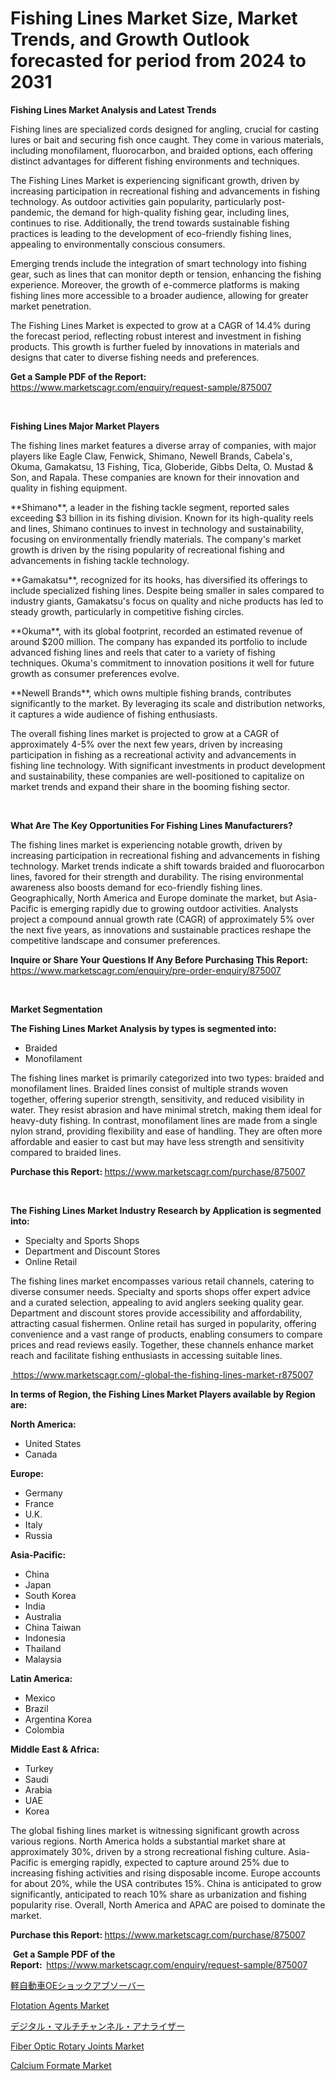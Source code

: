<p><h1>Fishing Lines Market Size, Market Trends, and Growth Outlook forecasted for period from 2024 to 2031</h1></p><p><strong>Fishing Lines Market Analysis and Latest Trends</strong></p>
<p><p>Fishing lines are specialized cords designed for angling, crucial for casting lures or bait and securing fish once caught. They come in various materials, including monofilament, fluorocarbon, and braided options, each offering distinct advantages for different fishing environments and techniques. </p><p>The Fishing Lines Market is experiencing significant growth, driven by increasing participation in recreational fishing and advancements in fishing technology. As outdoor activities gain popularity, particularly post-pandemic, the demand for high-quality fishing gear, including lines, continues to rise. Additionally, the trend towards sustainable fishing practices is leading to the development of eco-friendly fishing lines, appealing to environmentally conscious consumers.</p><p>Emerging trends include the integration of smart technology into fishing gear, such as lines that can monitor depth or tension, enhancing the fishing experience. Moreover, the growth of e-commerce platforms is making fishing lines more accessible to a broader audience, allowing for greater market penetration. </p><p>The Fishing Lines Market is expected to grow at a CAGR of 14.4% during the forecast period, reflecting robust interest and investment in fishing products. This growth is further fueled by innovations in materials and designs that cater to diverse fishing needs and preferences.</p></p>
<p><strong>Get a Sample PDF of the Report:&nbsp;</strong> <a href="https://www.marketscagr.com/enquiry/request-sample/875007">https://www.marketscagr.com/enquiry/request-sample/875007</a></p>
<p>&nbsp;</p>
<p><strong>Fishing Lines Major Market Players</strong></p>
<p><p>The fishing lines market features a diverse array of companies, with major players like Eagle Claw, Fenwick, Shimano, Newell Brands, Cabela's, Okuma, Gamakatsu, 13 Fishing, Tica, Globeride, Gibbs Delta, O. Mustad & Son, and Rapala. These companies are known for their innovation and quality in fishing equipment.</p><p>**Shimano**, a leader in the fishing tackle segment, reported sales exceeding $3 billion in its fishing division. Known for its high-quality reels and lines, Shimano continues to invest in technology and sustainability, focusing on environmentally friendly materials. The company's market growth is driven by the rising popularity of recreational fishing and advancements in fishing tackle technology.</p><p>**Gamakatsu**, recognized for its hooks, has diversified its offerings to include specialized fishing lines. Despite being smaller in sales compared to industry giants, Gamakatsu's focus on quality and niche products has led to steady growth, particularly in competitive fishing circles.</p><p>**Okuma**, with its global footprint, recorded an estimated revenue of around $200 million. The company has expanded its portfolio to include advanced fishing lines and reels that cater to a variety of fishing techniques. Okuma's commitment to innovation positions it well for future growth as consumer preferences evolve.</p><p>**Newell Brands**, which owns multiple fishing brands, contributes significantly to the market. By leveraging its scale and distribution networks, it captures a wide audience of fishing enthusiasts.</p><p>The overall fishing lines market is projected to grow at a CAGR of approximately 4-5% over the next few years, driven by increasing participation in fishing as a recreational activity and advancements in fishing line technology. With significant investments in product development and sustainability, these companies are well-positioned to capitalize on market trends and expand their share in the booming fishing sector.</p></p>
<p>&nbsp;</p>
<p><strong>What Are The Key Opportunities For Fishing Lines Manufacturers?</strong></p>
<p><p>The fishing lines market is experiencing notable growth, driven by increasing participation in recreational fishing and advancements in fishing technology. Market trends indicate a shift towards braided and fluorocarbon lines, favored for their strength and durability. The rising environmental awareness also boosts demand for eco-friendly fishing lines. Geographically, North America and Europe dominate the market, but Asia-Pacific is emerging rapidly due to growing outdoor activities. Analysts project a compound annual growth rate (CAGR) of approximately 5% over the next five years, as innovations and sustainable practices reshape the competitive landscape and consumer preferences.</p></p>
<p><strong>Inquire or Share Your Questions If Any Before Purchasing This Report:</strong> <a href="https://www.marketscagr.com/enquiry/pre-order-enquiry/875007">https://www.marketscagr.com/enquiry/pre-order-enquiry/875007</a></p>
<p>&nbsp;</p>
<p><strong>Market Segmentation</strong></p>
<p><strong>The Fishing Lines Market Analysis by types is segmented into:</strong></p>
<p><ul><li>Braided</li><li>Monofilament</li></ul></p>
<p><p>The fishing lines market is primarily categorized into two types: braided and monofilament lines. Braided lines consist of multiple strands woven together, offering superior strength, sensitivity, and reduced visibility in water. They resist abrasion and have minimal stretch, making them ideal for heavy-duty fishing. In contrast, monofilament lines are made from a single nylon strand, providing flexibility and ease of handling. They are often more affordable and easier to cast but may have less strength and sensitivity compared to braided lines.</p></p>
<p><strong>Purchase this Report:&nbsp;</strong><a href="https://www.marketscagr.com/purchase/875007">https://www.marketscagr.com/purchase/875007</a></p>
<p>&nbsp;</p>
<p><strong>The Fishing Lines Market Industry Research by Application is segmented into:</strong></p>
<p><ul><li>Specialty and Sports Shops</li><li>Department and Discount Stores</li><li>Online Retail</li></ul></p>
<p><p>The fishing lines market encompasses various retail channels, catering to diverse consumer needs. Specialty and sports shops offer expert advice and a curated selection, appealing to avid anglers seeking quality gear. Department and discount stores provide accessibility and affordability, attracting casual fishermen. Online retail has surged in popularity, offering convenience and a vast range of products, enabling consumers to compare prices and read reviews easily. Together, these channels enhance market reach and facilitate fishing enthusiasts in accessing suitable lines.</p></p>
<p><a href="https://www.marketscagr.com/-global-the-fishing-lines-market-r875007">&nbsp;https://www.marketscagr.com/-global-the-fishing-lines-market-r875007</a></p>
<p><strong>In terms of Region, the Fishing Lines Market Players available by Region are:</strong></p>
<p>
    <p> <strong> North America: </strong>
        <ul>
            <li>United States</li>
            <li>Canada</li>
        </ul>
        </p> 
    <p> <strong> Europe: </strong>
        <ul>
            <li>Germany</li>
            <li>France</li>
            <li>U.K.</li>
            <li>Italy</li>
            <li>Russia</li>
        </ul>
        </p> 
    <p> <strong> Asia-Pacific: </strong>
        <ul>
            <li>China</li>
            <li>Japan</li>
            <li>South Korea</li>
            <li>India</li>
            <li>Australia</li>
            <li>China Taiwan</li>
            <li>Indonesia</li>
            <li>Thailand</li>
            <li>Malaysia</li>
        </ul>
        </p> 
    <p> <strong> Latin America: </strong>
        <ul>
            <li>Mexico</li>
            <li>Brazil</li>
            <li>Argentina Korea</li>
            <li>Colombia</li>
        </ul>
        </p> 
    <p> <strong> Middle East & Africa: </strong>
        <ul>
            <li>Turkey</li>
            <li>Saudi</li>
            <li>Arabia</li>
            <li>UAE</li>
            <li>Korea</li>
        </ul>
    </p>
    </p>
<p><p>The global fishing lines market is witnessing significant growth across various regions. North America holds a substantial market share at approximately 30%, driven by a strong recreational fishing culture. Asia-Pacific is emerging rapidly, expected to capture around 25% due to increasing fishing activities and rising disposable income. Europe accounts for about 20%, while the USA contributes 15%. China is anticipated to grow significantly, anticipated to reach 10% share as urbanization and fishing popularity rise. Overall, North America and APAC are poised to dominate the market.</p></p>
<p><strong>Purchase this Report: </strong><a href="https://www.marketscagr.com/purchase/875007">https://www.marketscagr.com/purchase/875007</a></p>
<p>&nbsp;<strong>Get a Sample PDF of the Report:&nbsp;&nbsp;</strong><a href="https://www.marketscagr.com/enquiry/request-sample/875007">https://www.marketscagr.com/enquiry/request-sample/875007</a></p>
<p><strong></strong></p>
<p><p><a href="https://medium.com/@erickbotsfortrd46766/light-vehicle-oe-shock-absorbers-market-%E3%81%AE%E3%82%B0%E3%83%AD%E3%83%BC%E3%83%90%E3%83%AB%E5%B8%82%E5%A0%B4%E6%A6%82%E8%A6%81%E3%81%AF-%E4%B8%96%E7%95%8C%E3%81%8A%E3%82%88%E3%81%B3%E4%B8%BB%E8%A6%81%E5%B8%82%E5%A0%B4%E3%81%AB%E3%81%8A%E3%81%91%E3%82%8B%E6%A5%AD%E7%95%8C%E3%81%AB%E5%BD%B1%E9%9F%BF%E3%82%92%E4%B8%8E%E3%81%88%E3%82%8B%E4%B8%BB%E8%A6%81%E3%81%AA%E3%83%88%E3%83%AC%E3%83%B3%E3%83%89%E3%81%AB%E3%81%A4%E3%81%84%E3%81%A6-%E7%8B%AC%E8%87%AA%E3%81%AE%E8%A6%96%E7%82%B9%E3%82%92%E6%8F%90%E4%BE%9B%E3%81%97%E3%81%BE%E3%81%99-b8dce6c2538c">軽自動車OEショックアブソーバー</a></p><p><a href="https://medium.com/@caseyshhand587/the-flotation-agents-market-decisions-are-mostly-driven-by-resource-optimization-and-5a50f31ee30a">Flotation Agents Market</a></p><p><a href="https://medium.com/@erickbotsfortrd46766/digital-multi-channel-analyzer-market-%E3%81%AE%E3%82%B0%E3%83%AD%E3%83%BC%E3%83%90%E3%83%AB%E5%B8%82%E5%A0%B4%E6%A6%82%E8%A6%81%E3%81%AF-%E4%B8%96%E7%95%8C%E3%81%8A%E3%82%88%E3%81%B3%E4%B8%BB%E8%A6%81%E5%B8%82%E5%A0%B4%E3%81%AB%E3%81%8A%E3%81%91%E3%82%8B%E6%A5%AD%E7%95%8C%E3%81%AB%E5%BD%B1%E9%9F%BF%E3%82%92%E4%B8%8E%E3%81%88%E3%82%8B%E4%B8%BB%E8%A6%81%E3%81%AA%E3%83%88%E3%83%AC%E3%83%B3%E3%83%89%E3%81%AB%E3%81%A4%E3%81%84%E3%81%A6-%E7%8B%AC%E8%87%AA%E3%81%AE%E8%A6%96%E7%82%B9%E3%82%92%E6%8F%90%E4%BE%9B%E3%81%97%E3%81%BE%E3%81%99-69d2336a5a2c">デジタル・マルチチャンネル・アナライザー</a></p><p><a href="https://medium.com/@paulmcglynn6456/the-fiber-optic-rotary-joints-market-prioritizes-cost-control-and-efficiency-enhancement-473324b33fde">Fiber Optic Rotary Joints Market</a></p><p><a href="https://issuu.com/reportprime-2/docs/calcium-formate-market-size-2030.pp_1757e79c968848">Calcium Formate Market</a></p></p>